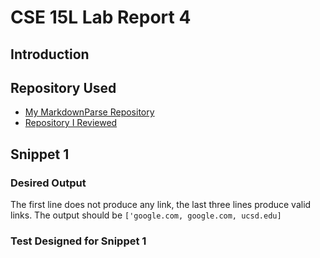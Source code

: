 # CSE 15L Lab Report 4
## Introduction

## Repository Used
- [My MarkdownParse Repository](https://github.com/fjiang316/markdown-parser-fork)
- [Repository I Reviewed](https://github.com/calistajlee/lab6-markdown-parser.git )

## Snippet 1 
### Desired Output
The first line does not produce any link, the last three lines produce valid links. The output should be `['google.com, google.com, ucsd.edu]`
### Test Designed for Snippet 1
